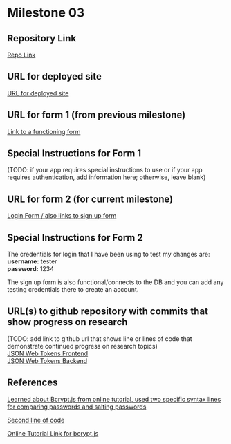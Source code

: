 Milestone 03
===

Repository Link
---
[Repo Link](https://github.com/nyu-csci-ua-0467-001-002-fall-2024/final-project-shubhiupa19)

URL for deployed site 
---
[URL for deployed site](http://linserv1.cims.nyu.edu:36503/)

URL for form 1 (from previous milestone) 
---
[Link to a functioning form](http://linserv1.cims.nyu.edu:36503/add)

Special Instructions for Form 1
---
(TODO: if your app requires special instructions to use or if your app requires authentication, add information here; otherwise, leave blank)

URL for form 2 (for current milestone)
---
[Login Form / also links to sign up form](http://linserv1.cims.nyu.edu:36503/)

Special Instructions for Form 2
---
The credentials for login that I have been using to test my changes are:   
**username:** tester  
**password:** 1234

The sign up form is also functional/connects to the DB and you can add any testing credentials there to create an account.

URL(s) to github repository with commits that show progress on research
--- 
(TODO: add link to github url that shows line or lines of code that demonstrate continued progress on research topics)   
[JSON Web Tokens Frontend](https://github.com/nyu-csci-ua-0467-001-002-fall-2024/final-project-shubhiupa19/blob/ed2954e7eba6fc220e327873bbb339ac9f0282cf/final-project/src/app/login/page.js#L13C5-L33C5)  
[JSON Web Tokens Backend](https://github.com/nyu-csci-ua-0467-001-002-fall-2024/final-project-shubhiupa19/blob/ed2954e7eba6fc220e327873bbb339ac9f0282cf/final-project/src/app/api/login/route.js#L17C12-L26C10)

References 
---
[Learned about Bcrypt.js from online tutorial, used two specific syntax lines for comparing passwords and salting passwords]([url](https://github.com/nyu-csci-ua-0467-001-002-fall-2024/final-project-shubhiupa19/blob/33f83af37064aacdee615937536a1b0b26506612/final-project/src/app/api/login/route.js#L17C13-L17C73))

[Second line of code]([url](https://github.com/nyu-csci-ua-0467-001-002-fall-2024/final-project-shubhiupa19/blob/33f83af37064aacdee615937536a1b0b26506612/final-project/src/app/api/register/route.js#L12C9-L12C54))

[Online Tutorial Link for bcrypt.js](https://clerk.com/blog/password-based-authentication-nextjs)


